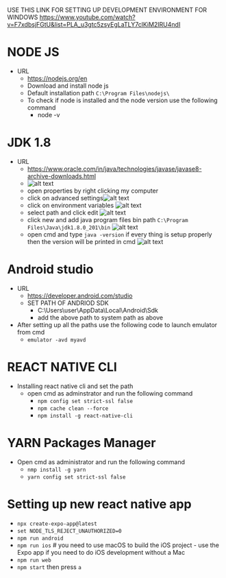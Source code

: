 USE THIS LINK FOR SETTING UP DEVELOPMENT ENVIRONMENT FOR WINDOWS https://www.youtube.com/watch?v=F7xdbsjFGtU&list=PLA_u3gtc5zsyEgLaTLY7clKiM2IRU4ndI
# NODE JS
- URL
  - https://nodejs.org/en
  - Download and install node js
  - Default installation path `C:\Program Files\nodejs\`
  - To check if node is installed and the node version use the following command
    - node -v

# JDK 1.8
- URL
  - https://www.oracle.com/in/java/technologies/javase/javase8-archive-downloads.html
  - ![alt text](image.png)
  - open properties by right clicking my computer
  - click on advanced settings![alt text](image-1.png)
  - click on environment variables ![alt text](image-2.png)
  - select path and click edit ![alt text](image-3.png)
  - click new and add java program files bin path `C:\Program Files\Java\jdk1.8.0_201\bin` ![alt text](image-4.png)
  - open cmd and type `java -version` if every thing is setup properly then the version will be printed in cmd ![alt text](image-5.png)

# Android studio
- URL
  - https://developer.android.com/studio
  - SET PATH OF ANDRIOD SDK
    - C:\Users\user\AppData\Local\Android\Sdk
    - add the above path to system path as above
- After setting up all the paths use the following code to launch emulator from cmd
  -  `emulator -avd myavd`

# REACT NATIVE CLI
- Installing react native cli and set the path
  - open cmd as adminstrator and run the following command
    - `npm config set strict-ssl false`
    - `npm cache clean --force`
    - `npm install -g react-native-cli`

# YARN Packages Manager
  - Open cmd as administrator and run the following command
    - `nmp install -g yarn`
    - `yarn config set strict-ssl false`

# Setting up new react native app
  - `npx create-expo-app@latest`
  - `set NODE_TLS_REJECT_UNAUTHORIZED=0`
  - `npm run android`
  - `npm run ios` # you need to use macOS to build the iOS project - use the Expo app if you need to do iOS development without a Mac
  - `npm run web`
  - `npm start` then press `a`